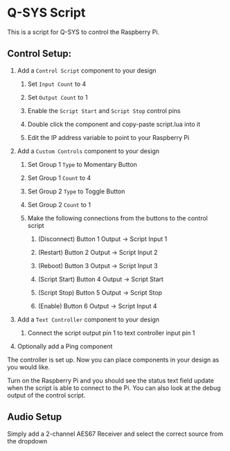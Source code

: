 # Q-SYS Script

This is a script for Q-SYS to control the Raspberry Pi.

## Control Setup:

1. Add a `Control Script` component to your design
    
    1. Set `Input Count` to 4
    
    2. Set `Output Count` to 1
    
    3. Enable the `Script Start` and `Script Stop` control pins
    
    4. Double click the component and copy-paste script.lua into it
    
    5. Edit the IP address variable to point to your Raspberry Pi

2. Add a `Custom Controls` component to your design

    1. Set Group 1 `Type` to Momentary Button
    
    2. Set Group 1 `Count` to 4

    3. Set Group 2 `Type` to Toggle Button

    4. Set Group 2 `Count` to 1

    5. Make the following connections from the buttons to the control script

        1. (Disconnect) Button 1 Output -> Script Input 1

        2. (Restart) Button 2 Output -> Script Input 2

        3. (Reboot) Button 3 Output -> Script Input 3

        4. (Script Start) Button 4 Output -> Script Start

        5. (Script Stop) Button 5 Output -> Script Stop

        6. (Enable) Button 6 Output -> Script Input 4

3. Add a `Text Controller` component to your design

    1. Connect the script output pin 1 to text controller input pin 1

4. Optionally add a Ping component

The controller is set up. Now you can place components in your design as you would like.

Turn on the Raspberry Pi and you should see the status text field update when the script is able to connect to the Pi. You can also look at the debug output of the control script.

## Audio Setup

Simply add a 2-channel AES67 Receiver and select the correct source from the dropdown
